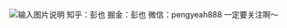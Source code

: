 
![输入图片说明](https://images.gitee.com/uploads/images/2020/0925/172929_201e9bc4_1126505.png "扫码_搜索联合传播样式-标准色版.png")
知乎：彭也
掘金：彭也
微信：pengyeah888
一定要关注啊～